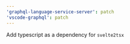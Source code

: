 ```yaml
---
'graphql-language-service-server': patch
'vscode-graphql': patch
---
```


Add typescript as a dependency for `svelte2tsx`
